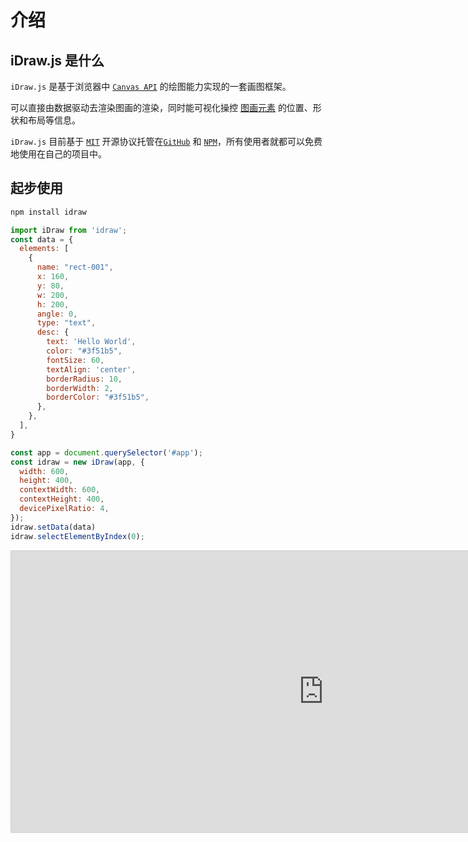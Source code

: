 # 介绍

## iDraw.js 是什么

`iDraw.js` 是基于浏览器中 [`Canvas API`](https://developer.mozilla.org/zh-CN/docs/Web/API/Canvas_API) 的绘图能力实现的一套画图框架。

可以直接由数据驱动去渲染图画的渲染，同时能可视化操控 [图画元素](./../element/info.md) 的位置、形状和布局等信息。

`iDraw.js` 目前基于 [`MIT`](https://github.com/idrawjs/idraw/blob/main/LICENSE) 开源协议托管在[`GitHub`](https://github.com/idrawjs/idraw) 和 [`NPM`](https://www.npmjs.com/package/idraw)，所有使用者就都可以免费地使用在自己的项目中。

## 起步使用

```sh
npm install idraw
```

```js
import iDraw from 'idraw';
const data = {
  elements: [
    {
      name: "rect-001",
      x: 160,
      y: 80,
      w: 200,
      h: 200,
      angle: 0,
      type: "text",
      desc: {
        text: 'Hello World',
        color: "#3f51b5",
        fontSize: 60,
        textAlign: 'center',
        borderRadius: 10,
        borderWidth: 2,
        borderColor: "#3f51b5",
      },
    },
  ],
}

const app = document.querySelector('#app');
const idraw = new iDraw(app, {
  width: 600,
  height: 400,
  contextWidth: 600,
  contextHeight: 400,
  devicePixelRatio: 4,
});
idraw.setData(data)
idraw.selectElementByIndex(0);
```


<iframe 
  src="https://idraw.js.org/playground/?demo=elem-text&header=false&sider=false&default-editor-split=37" 
  width="1000" height="450" frameborder="no" border="0"
  style="border: 1px solid #cecece"
></iframe>


